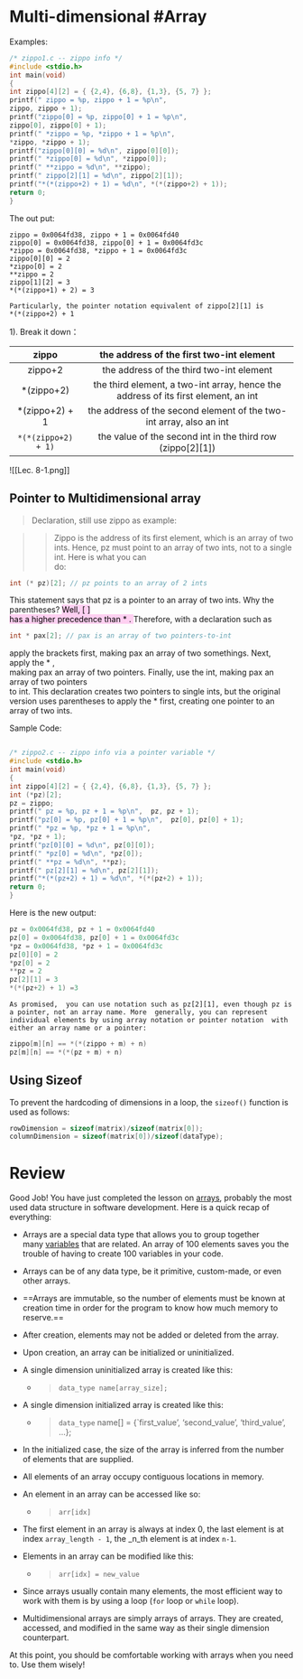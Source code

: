 # Multi-dimensional #Array 

Examples:
```c
/* zippo1.c -- zippo info */  
#include <stdio.h>  
int main(void)  
{  
int zippo[4][2] = { {2,4}, {6,8}, {1,3}, {5, 7} };  
printf(" zippo = %p, zippo + 1 = %p\n",  
zippo, zippo + 1);  
printf("zippo[0] = %p, zippo[0] + 1 = %p\n",  
zippo[0], zippo[0] + 1);  
printf(" *zippo = %p, *zippo + 1 = %p\n",  
*zippo, *zippo + 1);  
printf("zippo[0][0] = %d\n", zippo[0][0]);  
printf(" *zippo[0] = %d\n", *zippo[0]);  
printf(" **zippo = %d\n", **zippo);  
printf(" zippo[2][1] = %d\n", zippo[2][1]);  
printf("*(*(zippo+2) + 1) = %d\n", *(*(zippo+2) + 1));  
return 0;  
}
```

The out put:
```
zippo = 0x0064fd38, zippo + 1 = 0x0064fd40  
zippo[0] = 0x0064fd38, zippo[0] + 1 = 0x0064fd3c  
*zippo = 0x0064fd38, *zippo + 1 = 0x0064fd3c  
zippo[0][0] = 2  
*zippo[0] = 2
**zippo = 2  
zippo[1][2] = 3  
*(*(zippo+1) + 2) = 3
```



	Particularly, the pointer notation equivalent of zippo[2][1] is 
	*(*(zippo+2) + 1  
1). Break it down：

|zippo| the address of the first two-int element|
|:---:|:---:|
|zippo+2| the address of the third two-int element|  
| *(zippo+2)  | the third element, a two-int array, hence the address of its first element, an int  |
|*(zippo+2) + 1 |the address of the second element of the two-int array, also an int|  
| ``*(*(zippo+2) + 1)`` |the value of the second int in the third row (zippo[2][1])|


![[Lec. 8-1.png]]

## Pointer to Multidimensional array

>Declaration, still use zippo as example:

>>Zippo is the address of its first element, which is an array of two  
ints. Hence, pz must point to an array of two ints, not to a single int. Here is what you can  
do:  
```c
int (* pz)[2]; // pz points to an array of 2 ints
```

This statement says that pz is a pointer to an array of two ints. Why the parentheses? <mark style="background: #FFB8EBA6;">Well,  [ ]  
has a higher precedence than * . </mark> Therefore, with a declaration such as  
```c
int * pax[2]; // pax is an array of two pointers-to-int
```
apply the brackets first, making pax an array of two somethings. Next, apply the * ,  
making pax an array of two pointers. Finally, use the int, making pax an array of two pointers  
to int.  This declaration creates two pointers to single ints, but the original version uses parentheses to apply the * first, creating one pointer to an array of two ints.

Sample Code:
```c

/* zippo2.c -- zippo info via a pointer variable */  
#include <stdio.h>  
int main(void)  
{  
int zippo[4][2] = { {2,4}, {6,8}, {1,3}, {5, 7} };  
int (*pz)[2];  
pz = zippo;  
printf(" pz = %p, pz + 1 = %p\n",  pz, pz + 1);  
printf("pz[0] = %p, pz[0] + 1 = %p\n",  pz[0], pz[0] + 1);  
printf(" *pz = %p, *pz + 1 = %p\n",  
*pz, *pz + 1);  
printf("pz[0][0] = %d\n", pz[0][0]);  
printf(" *pz[0] = %d\n", *pz[0]);  
printf(" **pz = %d\n", **pz);  
printf(" pz[2][1] = %d\n", pz[2][1]);  
printf("*(*(pz+2) + 1) = %d\n", *(*(pz+2) + 1));  
return 0;  
}
```

Here is the new output:  
```c
pz = 0x0064fd38, pz + 1 = 0x0064fd40  
pz[0] = 0x0064fd38, pz[0] + 1 = 0x0064fd3c  
*pz = 0x0064fd38, *pz + 1 = 0x0064fd3c  
pz[0][0] = 2  
*pz[0] = 2  
**pz = 2  
pz[2][1] = 3  
*(*(pz+2) + 1) =3
```
	As promised,  you can use notation such as pz[2][1], even though pz is a pointer, not an array name. More  generally, you can represent individual elements by using array notation or pointer notation  with either an array name or a pointer:  
```c
zippo[m][n] == *(*(zippo + m) + n)  
pz[m][n] == *(*(pz + m) + n)
```



## Using Sizeof 

To prevent the hardcoding of dimensions in a loop, the `sizeof()` function is used as follows:

```c
rowDimension = sizeof(matrix)/sizeof(matrix[0]);
columnDimension = sizeof(matrix[0])/sizeof(dataType);
```

# Review


Good Job! You have just completed the lesson on [arrays](https://www.codecademy.com/resources/docs/c/arrays), probably the most used data structure in software development. Here is a quick recap of everything:

- Arrays are a special data type that allows you to group together many [variables](https://www.codecademy.com/resources/docs/c/variables) that are related. An array of 100 elements saves you the trouble of having to create 100 variables in your code.
    
- Arrays can be of any data type, be it primitive, custom-made, or even other arrays.
    
- ==Arrays are immutable, so the number of elements must be known at creation time in order for the program to know how much memory to reserve.==
    
- After creation, elements may not be added or deleted from the array.
    
- Upon creation, an array can be initialized or uninitialized.
    
- A single dimension uninitialized array is created like this:
    
    - > `data_type name[array_size];`
        
- A single dimension initialized array is created like this:
    
    - > `data_type` name[] = {`first_value’, ‘second_value’, ‘third_value’, …};
        
- In the initialized case, the size of the array is inferred from the number of elements that are supplied.
    
- All elements of an array occupy contiguous locations in memory.
    
- An element in an array can be accessed like so:
    
    - > `arr[idx]`
        
- The first element in an array is always at index 0, the last element is at index `array_length - 1`, the _n_th element is at index `n-1`.
    
- Elements in an array can be modified like this:
    
    - > `arr[idx] = new_value`
        
- Since arrays usually contain many elements, the most efficient way to work with them is by using a loop (`for` loop or `while` loop).
    
- Multidimensional arrays are simply arrays of arrays. They are created, accessed, and modified in the same way as their single dimension counterpart.
    

At this point, you should be comfortable working with arrays when you need to. Use them wisely!